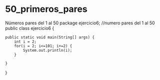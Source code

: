 # 50_primeros_pares
Números pares del 1 al 50
package ejercicio6;
//numero pares del 1 al 50
public class ejercicio6 {

	public static void main(String[] args) {
		int i = 2;
		for(i = 2; i<=101; i+=2) {
			System.out.println(i);
		}

	}

}
